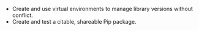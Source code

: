 -   Create and use virtual environments to manage library versions without conflict.
-   Create and test a citable, shareable Pip package.
